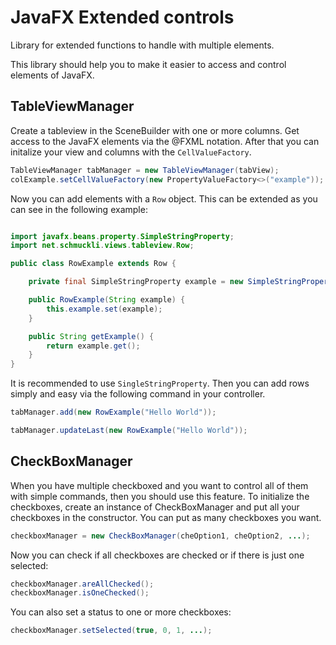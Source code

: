 # JavaFX Extended controls
Library for extended functions to handle with multiple elements.

This library should help you to make it easier to access and control elements of JavaFX.

## TableViewManager

Create a tableview in the SceneBuilder with one or more columns. Get access to the JavaFX elements via the @FXML notation. After that you can initalize your view and columns with the `CellValueFactory`.

```java
TableViewManager tabManager = new TableViewManager(tabView);
colExample.setCellValueFactory(new PropertyValueFactory<>("example"));
```
Now you can add elements with a `Row` object. This can be extended as you can see in the following example:

```java

import javafx.beans.property.SimpleStringProperty;
import net.schmuckli.views.tableview.Row;

public class RowExample extends Row {

    private final SimpleStringProperty example = new SimpleStringProperty("");

    public RowExample(String example) {
        this.example.set(example);
    }

    public String getExample() {
        return example.get();
    }
}
```
It is recommended to use `SingleStringProperty`. Then you can add rows simply and easy via the following command in your controller.

```java
tabManager.add(new RowExample("Hello World"));
```

```java
tabManager.updateLast(new RowExample("Hello World"));
```

## CheckBoxManager

When you have multiple checkboxed and you want to control all of them with simple commands, then you should use this feature. To initialize the checkboxes, create an instance of CheckBoxManager and put all your checkboxes in the constructor. You can put as many checkboxes you want.

```java
checkboxManager = new CheckBoxManager(cheOption1, cheOption2, ...);
```

Now you can check if all checkboxes are checked or if there is just one selected:

```java
checkboxManager.areAllChecked();
checkboxManager.isOneChecked();
```

You can also set a status to one or more checkboxes:

```java
checkboxManager.setSelected(true, 0, 1, ...);
```
